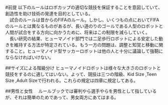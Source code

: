 #前提
以下のルールはロボカップの適切な競技を保証することを意図していて、創造性を助け技術の発達を目的としている。  
　試合のルールは昔からのFIFAのルール。しかし、いくつもの点においてFIFAのルールとは異なるものがあるが、長い道のりのゴールである人型のロボットと人間が試合をする方向に向かうために、将来はこの制限を減らしていく。  
　長い研究の結果、ヒューマノイド部門では二足歩行ロボットによる安定した動きを維持する方法が特定されている。もう一方の問題は、調整と知覚と移動に関すること。ヒューマノイド型サッカーロボットは他の人と十分に議論して強靭にならなければいけない。  

##サイズによる階級分け
ヒューマノイドロボットは様々な大きさのロボットと競技をするのに適してはいない。よって、競技は三つの階級、Kid Size ,Teen Size ,Adult Sizeで行われる。これらの規定は四章に規定してある。  

##男性と女性
　ルールブックでは審判やら選手やらを男性として指しているが、それは簡単のためであって、男女両方にあてはまる。  
